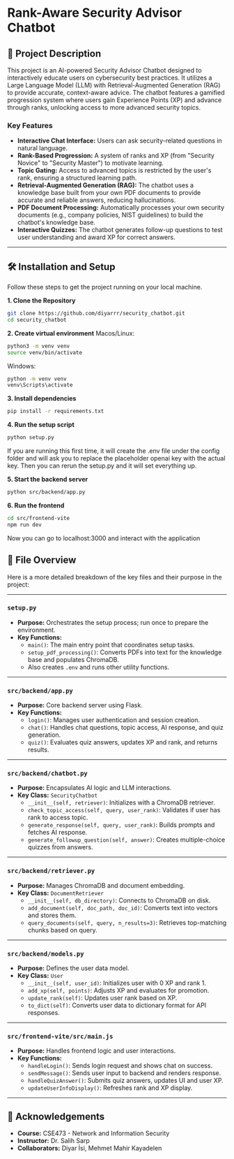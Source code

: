 # Rank-Aware Security Advisor Chatbot

## 📖 Project Description

This project is an AI-powered Security Advisor Chatbot designed to interactively educate users on cybersecurity best practices. It utilizes a Large Language Model (LLM) with Retrieval-Augmented Generation (RAG) to provide accurate, context-aware advice. The chatbot features a gamified progression system where users gain Experience Points (XP) and advance through ranks, unlocking access to more advanced security topics.

### Key Features
- **Interactive Chat Interface:** Users can ask security-related questions in natural language.
- **Rank-Based Progression:** A system of ranks and XP (from "Security Novice" to "Security Master") to motivate learning.
- **Topic Gating:** Access to advanced topics is restricted by the user's rank, ensuring a structured learning path.
- **Retrieval-Augmented Generation (RAG):** The chatbot uses a knowledge base built from your own PDF documents to provide accurate and reliable answers, reducing hallucinations.
- **PDF Document Processing:** Automatically processes your own security documents (e.g., company policies, NIST guidelines) to build the chatbot's knowledge base.
- **Interactive Quizzes:** The chatbot generates follow-up questions to test user understanding and award XP for correct answers.

---

## 🛠️ Installation and Setup

Follow these steps to get the project running on your local machine.

**1. Clone the Repository**
```bash
git clone https://github.com/diyarrr/security_chatbot.git
cd security_chatbot
```

**2. Create virtual environment**
Macos/Linux:
```bash
python3 -m venv venv
source venv/bin/activate
```

Windows:
```bash
python -m venv venv
venv\Scripts\activate
```

**3. Install dependencies**
```bash
pip install -r requirements.txt
```

**4. Run the setup script**
```bash
python setup.py
```

If you are running this first time, it will create the .env file under the config folder and will ask you to replace the placeholder openai key with the actual key. Then you can rerun the setup.py and it will set everything up.

**5. Start the backend server**
```bash
python src/backend/app.py
```

**6. Run the frontend**
```bash
cd src/frontend-vite
npm run dev
```

Now you can go to localhost:3000 and interact with the application


## 📁 File Overview

Here is a more detailed breakdown of the key files and their purpose in the project:

---

### `setup.py`

- **Purpose:** Orchestrates the setup process; run once to prepare the environment.
- **Key Functions:**
  - `main()`: The main entry point that coordinates setup tasks.
  - `setup_pdf_processing()`: Converts PDFs into text for the knowledge base and populates ChromaDB.
  - Also creates `.env` and runs other utility functions.

---

### `src/backend/app.py`

- **Purpose:** Core backend server using Flask.
- **Key Functions:**
  - `login()`: Manages user authentication and session creation.
  - `chat()`: Handles chat questions, topic access, AI response, and quiz generation.
  - `quiz()`: Evaluates quiz answers, updates XP and rank, and returns results.

---

### `src/backend/chatbot.py`

- **Purpose:** Encapsulates AI logic and LLM interactions.
- **Key Class:** `SecurityChatbot`
  - `__init__(self, retriever)`: Initializes with a ChromaDB retriever.
  - `check_topic_access(self, query, user_rank)`: Validates if user has rank to access topic.
  - `generate_response(self, query, user_rank)`: Builds prompts and fetches AI response.
  - `generate_followup_question(self, answer)`: Creates multiple-choice quizzes from answers.

---

### `src/backend/retriever.py`

- **Purpose:** Manages ChromaDB and document embedding.
- **Key Class:** `DocumentRetriever`
  - `__init__(self, db_directory)`: Connects to ChromaDB on disk.
  - `add_document(self, doc_path, doc_id)`: Converts text into vectors and stores them.
  - `query_documents(self, query, n_results=3)`: Retrieves top-matching chunks based on query.

---

### `src/backend/models.py`

- **Purpose:** Defines the user data model.
- **Key Class:** `User`
  - `__init__(self, user_id)`: Initializes user with 0 XP and rank 1.
  - `add_xp(self, points)`: Adjusts XP and evaluates for promotion.
  - `update_rank(self)`: Updates user rank based on XP.
  - `to_dict(self)`: Converts user data to dictionary format for API responses.

---

### `src/frontend-vite/src/main.js`

- **Purpose:** Handles frontend logic and user interactions.
- **Key Functions:**
  - `handleLogin()`: Sends login request and shows chat on success.
  - `sendMessage()`: Sends user input to backend and renders response.
  - `handleQuizAnswer()`: Submits quiz answers, updates UI and user XP.
  - `updateUserInfoDisplay()`: Refreshes rank and XP display.

---

## 🤝 Acknowledgements

- **Course:** CSE473 - Network and Information Security  
- **Instructor:** Dr. Salih Sarp  
- **Collaborators:** Diyar İsi, Mehmet Mahir Kayadelen


